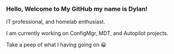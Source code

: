 
### Hello, Welcome to My GitHub my name is Dylan!
IT professional, and homelab enthusiast.

I am currently working on ConfigMgr, MDT, and Autopilot projects.

Take a peep of what I having going on :grinning:
